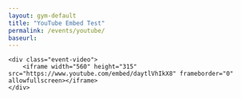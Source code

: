 ```yaml
---
layout: gym-default
title: "YouTube Embed Test"
permalink: /events/youtube/
baseurl:
---
```


<div markdown = "0"> <!-- This is a hack to force the html to render -->

    <div class="event-video">
        <iframe width="560" height="315" src="https://www.youtube.com/embed/daytlVhIkX8" frameborder="0" allowfullscreen></iframe>
    </div>

</div>
